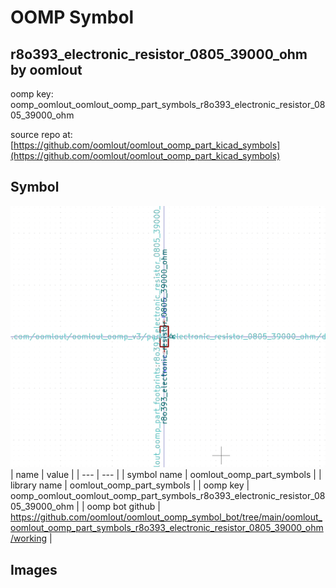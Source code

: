 # OOMP Symbol  
## r8o393_electronic_resistor_0805_39000_ohm  by oomlout  
  
oomp key: oomp_oomlout_oomlout_oomp_part_symbols_r8o393_electronic_resistor_0805_39000_ohm  
  
source repo at: [https://github.com/oomlout/oomlout_oomp_part_kicad_symbols](https://github.com/oomlout/oomlout_oomp_part_kicad_symbols)  
## Symbol  
  
[![working.png](working_600.png)](working.png)  
| name | value | 
| --- | --- | 
| symbol name | oomlout_oomp_part_symbols | 
| library name | oomlout_oomp_part_symbols | 
| oomp key | oomp_oomlout_oomlout_oomp_part_symbols_r8o393_electronic_resistor_0805_39000_ohm | 
| oomp bot github | https://github.com/oomlout/oomlout_oomp_symbol_bot/tree/main/oomlout_oomlout_oomp_part_symbols_r8o393_electronic_resistor_0805_39000_ohm/working | 
## Images  
